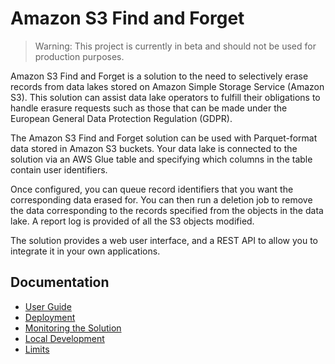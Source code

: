 Amazon S3 Find and Forget
=========================

> Warning: This project is currently in beta and should not be used for
> production purposes.

Amazon S3 Find and Forget is a solution to the need to selectively erase
records from data lakes stored on Amazon Simple Storage Service (Amazon S3).
This solution can assist data lake operators to fulfill their obligations to
handle erasure requests such as those that can be made under the European
General Data Protection Regulation (GDPR).

The Amazon S3 Find and Forget solution can be used with Parquet-format data
stored in Amazon S3 buckets. Your data lake is connected to the solution via an
AWS Glue table and specifying which columns in the table contain user
identifiers.

Once configured, you can queue record identifiers that you want the
corresponding data erased for. You can then run a deletion job to remove the
data corresponding to the records specified from the objects in the data lake.
A report log is provided of all the S3 objects modified.

The solution provides a web user interface, and a REST API to allow you to
integrate it in your own applications.

## Documentation
- [User Guide](docs/USER_GUIDE.md)
- [Deployment](docs/USER_GUIDE.md#deploying-the-solution)
- [Monitoring the Solution](docs/MONITORING.md)
- [Local Development](docs/LOCAL_DEVELOPMENT.md)
- [Limits](docs/LIMITS.md)
